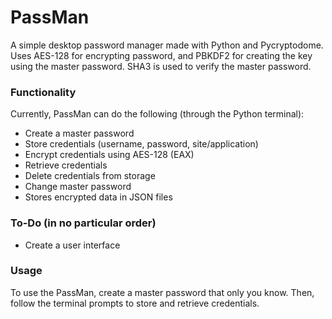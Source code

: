 # PassMan
A simple desktop password manager made with Python and Pycryptodome. Uses AES-128 for encrypting password, and PBKDF2 for creating the key using the master password. SHA3 is used to verify the master password.

### Functionality
Currently, PassMan can do the following (through the Python terminal):
* Create a master password
* Store credentials (username, password, site/application)
* Encrypt credentials using AES-128 (EAX)
* Retrieve credentials
* Delete credentials from storage
* Change master password
* Stores encrypted data in JSON files

### To-Do (in no particular order)
* Create a user interface

### Usage
To use the PassMan, create a master password that only you know. Then, follow the terminal prompts to store and retrieve credentials.
